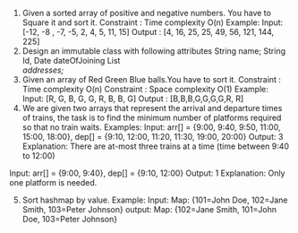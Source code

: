 1. Given a sorted array of positive and negative numbers. You have to Square it and sort it.
   Constraint : Time complexity O(n)
   Example:
   Input: [-12, -8 , -7, -5, 2, 4, 5, 11, 15]
   Output : [4, 16, 25, 25, 49, 56, 121, 144, 225]
2. Design an immutable class with following attributes
   String name;
   String Id,
   Date dateOfJoining
   List<Address> addresses;
3. Given an array of Red Green Blue balls.You have to sort it.
   Constraint : Time complexity O(n)
   Constraint : Space complexity O(1)
   Example:
   Input: [R, G, B, G, G, R, B, B, G]
   Output : [B,B,B,G,G,G,G,R, R]
4. We are given two arrays that represent the arrival and departure times of trains, the
   task is to find the minimum number of platforms required so that no train waits.
   Examples:
   Input: arr[] = {9:00, 9:40, 9:50, 11:00, 15:00, 18:00}, dep[] = {9:10, 12:00, 11:20, 11:30,
   19:00, 20:00}
   Output: 3
   Explanation: There are at-most three trains at a time (time between 9:40 to 12:00)

Input: arr[] = {9:00, 9:40}, dep[] = {9:10, 12:00}
Output: 1
Explanation: Only one platform is needed.

5. Sort hashmap by value.
   Example:
   Input: Map: {101=John Doe, 102=Jane Smith, 103=Peter Johnson}
   output: Map: {102=Jane Smith, 101=John Doe, 103=Peter Johnson}

